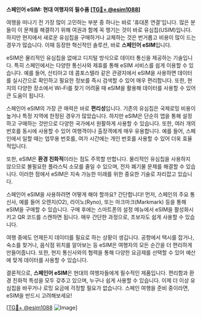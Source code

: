 **스페인어 eSIM: 현대 여행자의 필수품 [[TG💪+ @esim1088](https://t.me/s/esim1088)]**

여행을 떠나기 전 가장 많이 고민하는 부분 중 하나는 바로 '휴대폰 연결'입니다. 많은 분들이 이 문제를 해결하기 위해 여권과 함께 꼭 챙기는 것이 바로 유심칩(USIM)입니다. 하지만 현지에서 새로운 유심칩을 구매하거나 교체하는 것은 번거롭고 비용이 많이 드는 경우가 많습니다. 이때 등장한 혁신적인 솔루션, 바로 **스페인어 eSIM**입니다.

eSIM은 물리적인 유심칩을 없애고 디지털 방식으로 데이터 통신을 제공하는 기술입니다. 특히 스페인에서는 다양한 통신사와 제휴를 통해 eSIM 서비스를 쉽게 이용할 수 있습니다. 예를 들어, 산티아고 데 콤포스텔라 같은 관광지에서 eSIM을 사용하면 데이터를 실시간으로 확인하고 필요한 정보를 즉시 검색할 수 있어 매우 편리합니다. 또한, 현지의 다양한 장소에서 Wi-Fi를 찾기 어려울 때 eSIM을 활용해 데이터를 사용할 수 있어 큰 도움이 됩니다.

스페인어 eSIM의 가장 큰 매력은 바로 **편리성**입니다. 기존의 유심칩은 국제로밍 비용이 높거나 특정 지역에 한정된 경우가 많았습니다. 하지만 eSIM은 단순히 앱을 통해 설정하고 구매하는 것만으로 다양한 국가에서 원활하게 사용할 수 있습니다. 또한, 여러 개의 번호를 동시에 사용할 수 있어 여행객이나 출장객에게 매우 유용합니다. 예를 들어, 스페인에서 일할 때는 업무용 번호를, 여가 시간에는 개인 번호를 사용할 수 있어 더욱 효율적입니다.

또한, eSIM은 **환경 친화적**이라는 점도 주목할 만합니다. 물리적인 유심칩을 사용하지 않으므로 불필요한 플라스틱 소모를 줄일 수 있으며, 전자 폐기물 문제를 해결할 수 있습니다. 이러한 점에서 eSIM은 지속 가능한 미래를 위한 중요한 기술로 자리잡고 있습니다.

스페인어 eSIM을 사용하려면 어떻게 해야 할까요? 간단합니다! 먼저, 스페인의 주요 통신사, 예를 들어 오렌지(O2), 라이노(Ryno), 또는 마크마크(Markmark) 등을 통해 eSIM을 구매할 수 있습니다. 구매 후에는 스마트폰의 설정 메뉴에서 eSIM을 활성화시키고 QR 코드를 스캔하면 됩니다. 매우 간단한 과정으로, 초보자도 쉽게 사용할 수 있습니다.

여행 중에도 언제든지 데이터를 필요로 하는 상황이 생깁니다. 공항에서 택시를 잡거나, 숙소를 찾거나, 음식점 위치를 알아보는 등 eSIM은 여행자의 모든 순간을 더 편리하게 만들어줍니다. 또한, 현지 통신사와의 협력을 통해 다양한 요금제를 선택할 수 있어 예산에 맞게 데이터를 사용할 수 있습니다.

결론적으로, **스페인어 eSIM**은 현대의 여행자들에게 필수적인 제품입니다. 편리함과 환경 친화적 특성을 모두 갖추고 있으며, 누구나 쉽게 사용할 수 있습니다. 이제 더 이상 유심칩을 바꾸거나 로밍 요금에 걱정할 필요가 없습니다. 스페인 여행을 준비 중이라면, eSIM을 반드시 고려해보세요!

[[TG💪+ @esim1088](https://t.me/s/esim1088) ![Image](https://i.postimg.cc/Y0z9fWf4/image.png)]